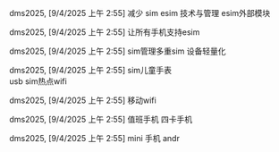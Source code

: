



dms2025, [9/4/2025 上午 2:55]
减少  sim esim 技术与管理  esim外部模块

dms2025, [9/4/2025 上午 2:55]
让所有手机支持esim

dms2025, [9/4/2025 上午 2:55]
sim管理多重sim 设备轻量化

dms2025, [9/4/2025 上午 2:55]
sim儿童手表  
usb sim热点wifi

dms2025, [9/4/2025 上午 2:55]
移动wifi

dms2025, [9/4/2025 上午 2:55]
值班手机  四卡手机

dms2025, [9/4/2025 上午 2:55]
mini 手机 andr